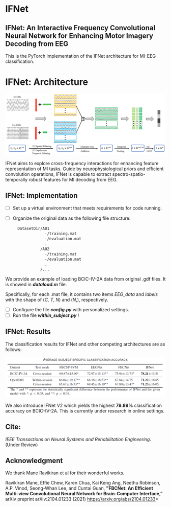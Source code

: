 # IFNet
## IFNet: An Interactive Frequency Convolutional Neural Network for Enhancing Motor Imagery Decoding from EEG

This is the PyTorch implementation of the IFNet architecture for MI-EEG classification. 

# IFNet: Architecture

![The IFNet architecture](/IFNet.png)

IFNet aims to explore cross-frequency interactions for enhancing feature representation of MI tasks. Guide by neurophysiological priors and efficient convolution operations, IFNet is capable to extract spectro-spatio-temporally robust features for MI decoding from EEG.

## IFNet: Implementation

- [ ] Set up a virtual environment that meets requirements for code running. 
- [ ] Organize the original data as the following file structure:

    	DatasetDir/A01
    	            -/training.mat
    	            -/evaluation.mat
    	            .
    	          /A02
    	            -/training.mat
    	            -/evaluation.mat
    	            .
    	          /...

We provide an example of loading BCIC-IV-2A data from original .gdf files. It is showed in ***dataload.m*** file.

Specifically, for each .mat file, it contains two items *EEG_data* and *labels* with the shape of (*C, T, N*) and (*N*,), respectively.

- [ ] Configure the file ***config.py*** with personalized  settings.
- [ ] Run the file ***within_subject.py*** !

## IFNet: Results

The classification results for IFNet and other competing architectures are as follows: 
<div align=center><img src="/results.png" alt="The IFNet results" style="zoom:80%;"/></div>

We also introduce IFNet V2 which yields the highest **79.89%** classification accuracy on BCIC-IV-2A. This is currently under research  in online settings.

## Cite:

*IEEE Transactions on Neural Systems and Rehabilitation Engineering*.  (Under Review)


## Acknowledgment
We thank Mane Ravikiran et al  for their wonderful works. 

Ravikiran Mane, Effie Chew, Karen Chua, Kai Keng Ang, Neethu Robinson, A.P. Vinod, Seong-Whan Lee, and Cuntai Guan, **"FBCNet: An Efficient Multi-view Convolutional Neural Network for Brain-Computer Interface,"** arXiv preprint arXiv:2104.01233 (2021) https://arxiv.org/abs/2104.01233*
